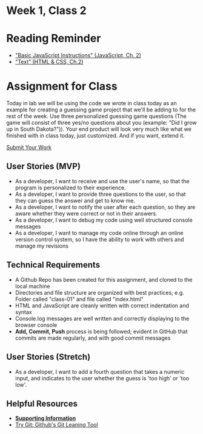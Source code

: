 # Week 1, Class 2

# Reading Reminder
* ["Basic JavaScript Instructions" (JavaScript, Ch. 2)](https://canvas.instructure.com/courses/991898/assignments/4218539)
* ["Text” (HTML & CSS, Ch.2)](https://canvas.instructure.com/courses/991898/assignments/4218569)

# Assignment for Class
Today in lab we will be using the code we wrote in class today as an example for creating a guessing game project that we'll be adding to for the rest of the week. Use three personalized guessing game questions (The game will consist of three yes/no questions about you (example: "Did I grow up in South Dakota?")). Your end product will look very much like what we finished with in class today, just customized. And if you want, extend it.

[Submit Your Work](https://canvas.instructure.com/courses/991898/assignments/4222832)

## User Stories (MVP)
 - As a developer, I want to receive and use the user's name, so that the program is personalized to their experience.
 - As a developer, I want to provide three questions to the user, so that they can guess the answer and get to know me.
 - As a developer, I want to notify the user after each question, so they are aware whether they were correct or not in their answers.
 - As a developer, I want to debug my code using well structured console messages
 - As a developer, I want to manage my code online through an online version control system, so I have the ability to work with others and manage my revisions

## Technical Requirements
 - A Github Repo has been created for this assignment, and cloned to the local machine
 - Directories and file structure are organized with best practices; e.g. Folder called "class-01" and file called "index.html"
 - HTML and JavaScript are cleanly written with correct indentation and syntax
 - Console.log messages are well written and correctly displaying to the browser console
 - **Add, Commit, Push** process is being followed; evident in GitHub that commits are made regularly, and with good commit messages

## User Stories (Stretch)
 - As a developer, I want to add a fourth question that takes a numeric input, and indicates to the user whether the guess is 'too high' or 'too low'.

## Helpful Resources
- [**Supporting Information**](support.md)
- [Try Git: Github's Git Leaning Tool](https://try.github.io/levels/1/challenges/1)
